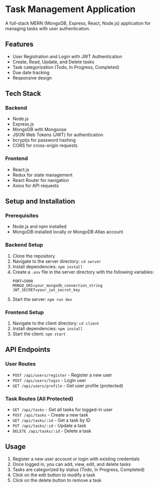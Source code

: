 # Task Management Application

A full-stack MERN (MongoDB, Express, React, Node.js) application for managing tasks with user authentication.

## Features

- User Registration and Login with JWT Authentication
- Create, Read, Update, and Delete tasks
- Task categorization (Todo, In Progress, Completed)
- Due date tracking
- Responsive design

## Tech Stack

### Backend
- Node.js
- Express.js
- MongoDB with Mongoose
- JSON Web Tokens (JWT) for authentication
- bcryptjs for password hashing
- CORS for cross-origin requests

### Frontend
- React.js
- Redux for state management
- React Router for navigation
- Axios for API requests

## Setup and Installation

### Prerequisites
- Node.js and npm installed
- MongoDB installed locally or MongoDB Atlas account

### Backend Setup
1. Clone the repository
2. Navigate to the server directory: `cd server`
3. Install dependencies: `npm install`
4. Create a `.env` file in the server directory with the following variables:
   ```
   PORT=5000
   MONGO_URI=your_mongodb_connection_string
   JWT_SECRET=your_jwt_secret_key
   ```
5. Start the server: `npm run dev`

### Frontend Setup
1. Navigate to the client directory: `cd client`
2. Install dependencies: `npm install`
3. Start the client: `npm start`

## API Endpoints

### User Routes
- `POST /api/users/register` - Register a new user
- `POST /api/users/login` - Login user
- `GET /api/users/profile` - Get user profile (protected)

### Task Routes (All Protected)
- `GET /api/tasks` - Get all tasks for logged-in user
- `POST /api/tasks` - Create a new task
- `GET /api/tasks/:id` - Get a task by ID
- `PUT /api/tasks/:id` - Update a task
- `DELETE /api/tasks/:id` - Delete a task

## Usage

1. Register a new user account or login with existing credentials
2. Once logged in, you can add, view, edit, and delete tasks
3. Tasks are categorized by status (Todo, In Progress, Completed)
4. Click on the edit button to modify a task
5. Click on the delete button to remove a task